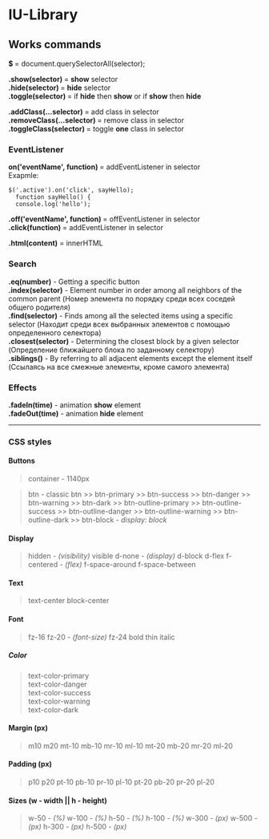 # IU-Library


## Works commands

  <b>$ </b>= document.querySelectorAll(selector);<br>

  <b> .show(selector) </b>=  <b>show</b> selector <br>
  <b> .hide(selector) </b>= <b>hide</b> selector <br>
  <b> .toggle(selector) </b>= if <b>hide</b> then <b>show</b> or if <b>show</b> then <b>hide</b><br>

  <b> .addClass(...selector) </b>= add class in selector<br>
  <b> .removeClass(...selector) </b>= remove class in selector<br>
  <b> .toggleClass(selector) </b>= toggle <b>one</b> class in selector<br>

  ### EventListener
  <b> on('eventName', function) </b>= addEventListener in selector<br>
  Exapmle:
  ```
  $('.active').on('click', sayHello);
    function sayHello() {
    console.log('hello');
  ```
<b> .off('eventName', function) </b>= offEventListener in selector<br>
<b> .click(function) </b>= addEventListener in selector<br>

<b>.html(content)</b>  = innerHTML

### Search

<b>.eq(number)</b>  - Getting a specific button <br>
<b>.index(selector)</b>  - Element number in order among all neighbors of the common parent (Номер элемента по порядку среди всех соседей общего родителя) <br>
<b>.find(selector)</b>  - Finds among all the selected items using a specific selector (Находит среди всех выбранных элементов с помощью определенного селектора) <br>
<b>.closest(selector)</b> - Determining the closest block by a given selector (Определение ближайшего блока по заданному селектору) <br>
<b>.siblings()</b> - By referring to all adjacent elements except the element itself (Ссылаясь на все смежные элементы, кроме самого элемента) <br>

### Effects

<b>.fadeIn(time)</b> - animation <b>show</b> element <br>
<b>.fadeOut(time)</b>  - animation <b>hide</b> element <br>

_______

### CSS styles

#### Buttons

  >container - 1140px

  > btn   - classic btn
    >> btn-primary
    >> btn-success
    >> btn-danger
    >> btn-warning
    >> btn-dark
    >> btn-outline-primary
    >> btn-outline-success
    >> btn-outline-danger
    >> btn-outline-warning
    >> btn-outline-dark
    >> btn-block *- display: block*


#### Display

  >hidden  *- (visibility)*
  >visible
  >d-none   *- (display)*
  >d-block
  >d-flex
  >f-centered  *- (flex)*
  >f-space-around
  >f-space-between

#### Text
  > text-center
  > block-center

#### Font
  > fz-16
  > fz-20   *- (font-size)*
  > fz-24
  > bold
  > thin
  > italic

##### Color
  >text-color-primary <br>
  >text-color-danger  <br>
  >text-color-success <br>
  >text-color-warning <br>
  >text-color-dark  <br>

#### Margin (px)
  >m10
  >m20
  >mt-10
  >mb-10
  >mr-10
  >ml-10
  >mt-20
  >mb-20
  >mr-20
  >ml-20

#### Padding (px)

  >p10
  >p20
  >pt-10
  >pb-10
  >pr-10
  >pl-10
  >pt-20
  >pb-20
  >pr-20
  >pl-20

#### Sizes  (w - width || h - height)
  >w-50   *- (%)*
  >w-100  *- (%)*
  >h-50   *- (%)*
  >h-100  *- (%)*
  >w-300  *- (px)*
  >w-500  *- (px)*
  >h-300  *- (px)*
  >h-500  *- (px)*